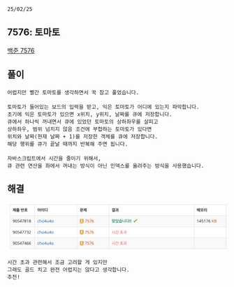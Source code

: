 `25/02/25`

## 7576: 토마토

<a href="https://www.acmicpc.net/problem/7576">백준 7576</a>

## 풀이

```Plain text
어렵지만 빨간 토마토를 생각하면서 꾹 참고 풀었습니다.

토마토가 들어있는 보드의 입력을 받고, 익은 토마토가 어디에 있는지 파악합니다.
초기에 익은 토마토가 있으면 x위치, y위치, 날짜를 큐에 저장합니다.
큐에서 하나씩 꺼내면서 큐에 있었던 토마토의 상하좌우를 살피고
상하좌우, 범위 넘치지 않음 조건에 부합하는 토마토가 있다면
위치와 날짜(현재 날짜 + 1)를 저장한 객체를 큐에 저장합니다.
해당 행위를 큐가 끝날 때까지 반복해 주면 됩니다.

자바스크립트에서 시간을 줄이기 위해서,
큐 관련 연산을 좌에서 꺼내는 방식이 아닌 인덱스를 올려주는 방식을 사용했습니다.
```

## 해결

![alt text](image.png)

```Plain text
시간 초과 관련해서 조금 고려할 게 있지만
그래도 골드 치고 완전 어렵지는 않다고 생각합니다.
추천!
```
